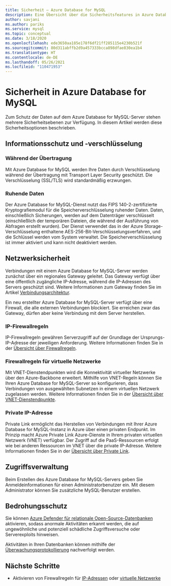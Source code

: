 ```yaml
---
title: Sicherheit – Azure Database for MySQL
description: Eine Übersicht über die Sicherheitsfeatures in Azure Database for MySQL.
author: savjani
ms.author: pariks
ms.service: mysql
ms.topic: conceptual
ms.date: 3/18/2020
ms.openlocfilehash: ede3650aa185e178f6df21ff285115e4230b521f
ms.sourcegitcommit: 80d311abffb2d9a457333bcca898dfae830ea1b4
ms.translationtype: HT
ms.contentlocale: de-DE
ms.lasthandoff: 05/26/2021
ms.locfileid: "110471953"
---
```

# <a name="security-in-azure-database-for-mysql"></a>Sicherheit in Azure Database for MySQL

Zum Schutz der Daten auf dem Azure Database for MySQL-Server stehen mehrere Sicherheitsebenen zur Verfügung. In diesem Artikel werden diese Sicherheitsoptionen beschrieben.

## <a name="information-protection-and-encryption"></a>Informationsschutz und -verschlüsselung

### <a name="in-transit"></a>Während der Übertragung
Mit Azure Database for MySQL werden Ihre Daten durch Verschlüsselung während der Übertragung mit Transport Layer Security geschützt. Die Verschlüsselung (SSL/TLS) wird standardmäßig erzwungen.

### <a name="at-rest"></a>Ruhende Daten
Der Azure Database for MySQL-Dienst nutzt das FIPS 140-2-zertifizierte Kryptografiemodul für die Speicherverschlüsselung ruhender Daten. Daten, einschließlich Sicherungen, werden auf dem Datenträger verschlüsselt (einschließlich der temporären Dateien, die während der Ausführung von Abfragen erstellt wurden). Der Dienst verwendet das in der Azure Storage-Verschlüsselung enthaltene AES-256-Bit-Verschlüsselungsverfahren, und die Schlüssel werden vom System verwaltet. Die Speicherverschlüsselung ist immer aktiviert und kann nicht deaktiviert werden.


## <a name="network-security"></a>Netzwerksicherheit
Verbindungen mit einem Azure Database for MySQL-Server werden zunächst über ein regionales Gateway geleitet. Das Gateway verfügt über eine öffentlich zugängliche IP-Adresse, während die IP-Adressen des Servers geschützt sind. Weitere Informationen zum Gateway finden Sie im Artikel [Verbindungsarchitektur](concepts-connectivity-architecture.md).  

Ein neu erstellter Azure Database for MySQL-Server verfügt über eine Firewall, die alle externen Verbindungen blockiert. Sie erreichen zwar das Gateway, dürfen aber keine Verbindung mit dem Server herstellen. 

### <a name="ip-firewall-rules"></a>IP-Firewallregeln
IP-Firewallregeln gewähren Serverzugriff auf der Grundlage der Ursprungs-IP-Adresse der jeweiligen Anforderung. Weitere Informationen finden Sie in der [Übersicht über Firewallregeln](concepts-firewall-rules.md).

### <a name="virtual-network-firewall-rules"></a>Firewallregeln für virtuelle Netzwerke
Mit VNET-Dienstendpunkten wird die Konnektivität virtueller Netzwerke über den Azure-Backbone erweitert. Mithilfe von VNET-Regeln können Sie Ihren Azure Database for MySQL-Server so konfigurieren, dass Verbindungen von ausgewählten Subnetzen in einem virtuellen Netzwerk zugelassen werden. Weitere Informationen finden Sie in der [Übersicht über VNET-Dienstendpunkte](concepts-data-access-and-security-vnet.md).

### <a name="private-ip"></a>Private IP-Adresse
Private Link ermöglicht das Herstellen von Verbindungen mit Ihrer Azure Database for MySQL-Instanz in Azure über einen privaten Endpunkt. Im Prinzip macht Azure Private Link Azure-Dienste in Ihrem privaten virtuellen Netzwerk (VNET) verfügbar. Der Zugriff auf die PaaS-Ressourcen erfolgt wie bei anderen Ressourcen im VNET über die private IP-Adresse. Weitere Informationen finden Sie in der [Übersicht über Private Link](concepts-data-access-security-private-link.md).

## <a name="access-management"></a>Zugriffsverwaltung

Beim Erstellen des Azure Database for MySQL-Servers geben Sie Anmeldeinformationen für einen Administratorbenutzer ein. Mit diesem Administrator können Sie zusätzliche MySQL-Benutzer erstellen.


## <a name="threat-protection"></a>Bedrohungsschutz

Sie können [Azure Defender für relationale Open-Source-Datenbanken](../security-center/defender-for-databases-introduction.md) aktivieren, sodass anormale Aktivitäten erkannt werden, die auf ungewöhnliche und potenziell schädliche Zugriffsversuche oder Serverexploits hinweisen.

Aktivitäten in Ihren Datenbanken können mithilfe der [Überwachungsprotokollierung](concepts-audit-logs.md) nachverfolgt werden. 


## <a name="next-steps"></a>Nächste Schritte
- Aktivieren von Firewallregeln für [IP-Adressen](concepts-firewall-rules.md) oder [virtuelle Netzwerke](concepts-data-access-and-security-vnet.md)
